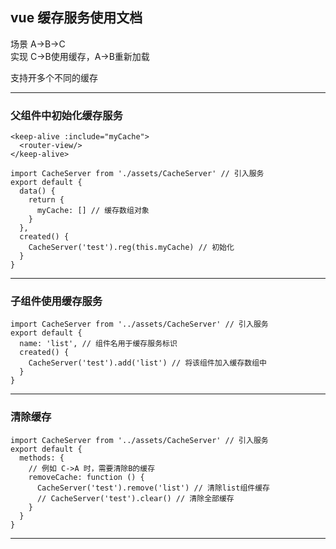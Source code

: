 ## vue 缓存服务使用文档
场景 A->B->C  
实现 C->B使用缓存，A->B重新加载  

支持开多个不同的缓存  

--------------------------------------------------------------

### 父组件中初始化缓存服务
```
<keep-alive :include="myCache">
  <router-view/>
</keep-alive>

import CacheServer from './assets/CacheServer' // 引入服务
export default {
  data() {
    return {
      myCache: [] // 缓存数组对象
    }
  },
  created() {
    CacheServer('test').reg(this.myCache) // 初始化
  }
}
```
--------------------------------------------------------------

### 子组件使用缓存服务
```
import CacheServer from '../assets/CacheServer' // 引入服务
export default {
  name: 'list', // 组件名用于缓存服务标识
  created() {
    CacheServer('test').add('list') // 将该组件加入缓存数组中
  }
}
```
--------------------------------------------------------------

### 清除缓存
```
import CacheServer from '../assets/CacheServer' // 引入服务
export default {
  methods: {
    // 例如 C->A 时，需要清除B的缓存
    removeCache: function () {
      CacheServer('test').remove('list') // 清除list组件缓存      
      // CacheServer('test').clear() // 清除全部缓存
    }
  }
}
```
--------------------------------------------------------------